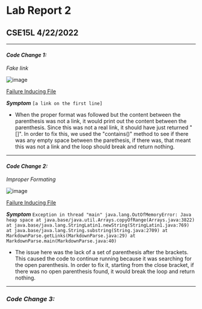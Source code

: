 # Lab Report 2
## CSE15L 4/22/2022

***

#### ***Code Change 1:***

*Fake link*

![image](https://user-images.githubusercontent.com/100736576/165001562-7467c50c-ca84-4f7e-92e7-0a51ce5ca8d4.png)


[Failure Inducing File](https://github.com/nidhidhamnani/markdown-parser/blob/main/test-file8.md)

***Symptom***
`[a link on the first line]`


- When the proper format was followed but the content between the parenthesis was not a link, it would print out the content between the parenthesis. Since this was not a real link, it should have just returned "[]". In order to fix this, we used the "contains()" method to see if there was any empty space between the parethesis, if there was, that meant this was not a link and the loop should break and return nothing. 

***

#### ***Code Change 2:***

*Improper Formating*

![image](https://user-images.githubusercontent.com/100736576/165000879-33a5621e-7d62-4524-a436-bf7d474c1391.png)

[Failure Inducing File](https://github.com/nidhidhamnani/markdown-parser/blob/main/test-file4.md)

***Symptom***
`Exception in thread "main" java.lang.OutOfMemoryError: Java heap space at java.base/java.util.Arrays.copyOfRange(Arrays.java:3822) at java.base/java.lang.StringLatin1.newString(StringLatin1.java:769) at java.base/java.lang.String.substring(String.java:2709) at MarkdownParse.getLinks(MarkdownParse.java:29) at MarkdownParse.main(MarkdownParse.java:40)`
- The issue here was the lack of a set of parenthesis after the brackets. This caused the code to continue running because it was searching for the open parenthesis. In order to fix it, starting from the close bracket, if there was no open parenthesis found, it would break the loop and return nothing.

***

### ***Code Change 3:***



